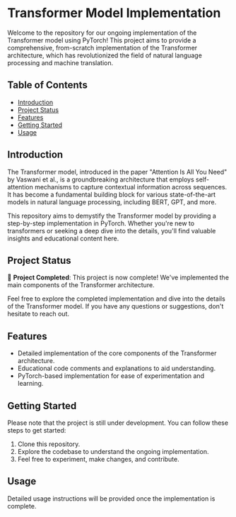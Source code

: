 # Transformer Model Implementation

Welcome to the repository for our ongoing implementation of the Transformer model using PyTorch! This project aims to provide a comprehensive, from-scratch implementation of the Transformer architecture, which has revolutionized the field of natural language processing and machine translation.

## Table of Contents

- [Introduction](#introduction)
- [Project Status](#project-status)
- [Features](#features)
- [Getting Started](#getting-started)
- [Usage](#usage)

## Introduction

The Transformer model, introduced in the paper "Attention Is All You Need" by Vaswani et al., is a groundbreaking architecture that employs self-attention mechanisms to capture contextual information across sequences. It has become a fundamental building block for various state-of-the-art models in natural language processing, including BERT, GPT, and more.

This repository aims to demystify the Transformer model by providing a step-by-step implementation in PyTorch. Whether you're new to transformers or seeking a deep dive into the details, you'll find valuable insights and educational content here.

## Project Status

🎉 **Project Completed**: This project is now complete! We've implemented the main components of the Transformer architecture.

Feel free to explore the completed implementation and dive into the details of the Transformer model. If you have any questions or suggestions, don't hesitate to reach out.


## Features

- Detailed implementation of the core components of the Transformer architecture.
- Educational code comments and explanations to aid understanding.
- PyTorch-based implementation for ease of experimentation and learning.

## Getting Started

Please note that the project is still under development. You can follow these steps to get started:

1. Clone this repository.
2. Explore the codebase to understand the ongoing implementation.
3. Feel free to experiment, make changes, and contribute.

## Usage

Detailed usage instructions will be provided once the implementation is complete.



